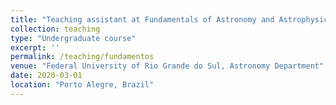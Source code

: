 ```yaml
---
title: "Teaching assistant at Fundamentals of Astronomy and Astrophysics"
collection: teaching
type: "Undergraduate course"
excerpt: ''
permalink: /teaching/fundamentos
venue: "Federal University of Rio Grande do Sul, Astronomy Department"
date: 2020-03-01
location: "Porto Alegre, Brazil"
---
```

